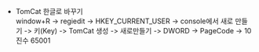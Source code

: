 - TomCat 한글로 바꾸기  
window+R -> regiedit -> HKEY_CURRENT_USER -> console에서 새로 만들기 -> 키(Key) -> TomCat 생성 -> 새로만들기 -> DWORD -> PageCode -> 10진수 65001  
